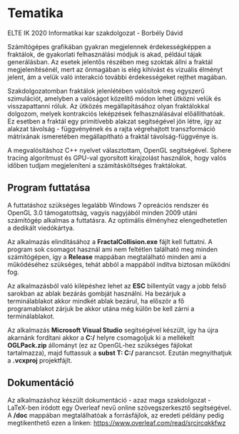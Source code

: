 # Tematika
ELTE IK 2020 Informatikai kar szakdolgozat - Borbély Dávid

Számítógépes grafikában gyakran megjelennek érdekességképpen a fraktálok, de gyakorlati felhasználási módjuk is akad, például tájak generálásban. Az esetek jelentős részében meg szoktak állni a fraktál megjelenítésénél, mert az önmagában is elég kihívást és vizuális élményt jelent, ám a velük való interakció további érdekességeket rejthet magában. 

Szakdolgozatomban fraktálok jelenlétében valósítok meg egyszerű szimulációt, amelyben a valóságot közelítő módon lehet ütközni velük és visszapattanni róluk. Az ütközés megállapításához olyan fraktálokkal dolgozom, melyek kontrakciós leképzések felhasználásával előállíthatóak. Ez esetben a fraktál egy primitívebb alakzat segítségével jön létre, így az alakzat távolság - függvényének és a rajta végrehajtott transzformáció mátrixának ismeretében megállapítható a fraktál távolság-függvénye is.

A megvalósításhoz C++ nyelvet választottam, OpenGL segítségével. Sphere tracing algoritmust és GPU-val gyorsított kirajzolást használok, hogy valós időben tudjam megjeleníteni a számításköltséges fraktálokat.

## Program futtatása

A futtatáshoz szükséges legalább Windows 7 opreációs rendszer és OpenGL 3.0 támogatottság, vagyis nagyjából minden 2009 utáni számítógép alkalmas a futtatásra. Az optimális élményhez elengedhetetlen a dedikált viedókártya.

Az alkalmazás elindításához a **FractalCollision.exe** fájlt kell futtatni. A program sok csomagot használ ami nem feltétlen található meg minden számítógépen, így a **Release** mappában megtalálható minden ami a működéséhez szükséges, tehát abból a mappából indítva biztosan működni fog. 

Az alkalmazásból való kilépéshez lehet az **ESC** billentyűt vagy a jobb felső sarokban az ablak bezárás gombját használni. Ha bezárjuk a terminálablakot akkor mindkét ablak bezárul, ha először a fő programablakot zárjuk be akkor utána még külön be kell zárni a terminálablakot.

Az alkalmazás **Microsoft Visual Studio** segítségével készült, így ha újra akarnánk fordítani akkor a **C:/** helyre csomagoljuk ki a mellékelt **OGLPack.zip** állományt (ez az OpenGL-hez szükséges fájlokat tartalmazza), majd futtassuk a **subst T: C:/** parancsot. Ezután megnyithatjuk a **.vcxproj** projektfájlt.

## Dokumentáció

Az alkalmazáshoz készült dokumentáció - azaz maga szakdolgozat - LaTeX-ben íródott egy Overleaf nevű online szövegszerkesztő segítségével. A **/doc** mappában megtalálhatóak a forrásfájlok, az eredeti példány pedig megtikenthető ezen a linken:  https://www.overleaf.com/read/srcjrcqkkfwz
